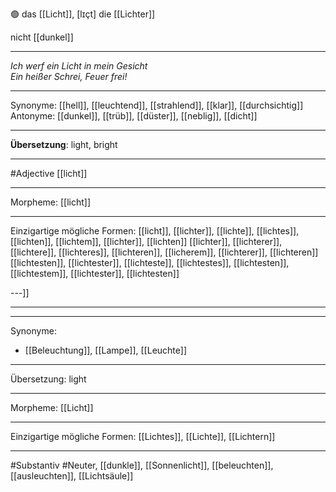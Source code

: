 🟢 das [[Licht]], [lɪçt]
die [[Lichter]]

nicht [[dunkel]]

---
*Ich werf ein Licht in mein Gesicht*  
*Ein heißer Schrei, Feuer frei!*  

---
Synonyme: [[hell]], [[leuchtend]], [[strahlend]], [[klar]], [[durchsichtig]]
Antonyme: [[dunkel]], [[trüb]], [[düster]], [[neblig]], [[dicht]]

---
**Übersetzung**:
light, bright

---
#Adjective [[licht]]

---
Morpheme:
[[licht]]

---


Einzigartige mögliche Formen: 
[[licht]], [[lichter]], [[lichte]], [[lichtes]], [[lichten]], [[lichtem]], [[lichter]], [[lichten]]
[[lichter]], [[lichterer]], [[lichtere]], [[lichteres]], [[lichteren]], [[licherem]], [[lichterer]], [[lichteren]]
[[lichtesten]], [[lichtester]], [[lichteste]], [[lichtestes]], [[lichtesten]], [[lichtestem]], [[lichtester]], [[lichtesten]]

---]]


---


---
Synonyme:
- [[Beleuchtung]], [[Lampe]], [[Leuchte]]

---
Übersetzung: light

---
Morpheme:
[[Licht]]

---
Einzigartige mögliche Formen: [[Lichtes]], [[Lichte]], [[Lichtern]]

---
#Substantiv #Neuter, [[dunkle]], [[Sonnenlicht]], [[beleuchten]], [[ausleuchten]], [[Lichtsäule]]